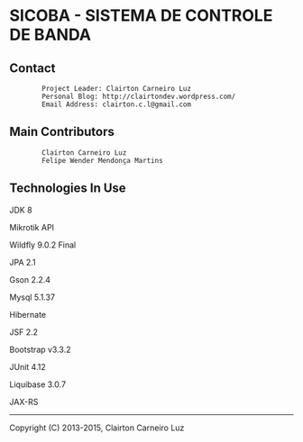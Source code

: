 SICOBA - SISTEMA DE CONTROLE DE BANDA
=====================================



Contact
-------

            Project Leader: Clairton Carneiro Luz
            Personal Blog: http://clairtondev.wordpress.com/
            Email Address: clairton.c.l@gmail.com

Main Contributors
-------------------

            Clairton Carneiro Luz
            Felipe Wender Mendonça Martins


Technologies In Use
-------------------

JDK 8

Mikrotik API

Wildfly 9.0.2 Final

JPA 2.1

Gson 2.2.4

Mysql 5.1.37

Hibernate

JSF 2.2

Bootstrap v3.3.2

JUnit 4.12

Liquibase 3.0.7

JAX-RS


--------------------------------------------
Copyright (C) 2013-2015, Clairton Carneiro Luz

